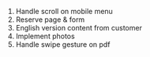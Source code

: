 1. Handle scroll on mobile menu
2. Reserve page & form
3. English version content from customer
4. Implement photos
5. Handle swipe gesture on pdf
